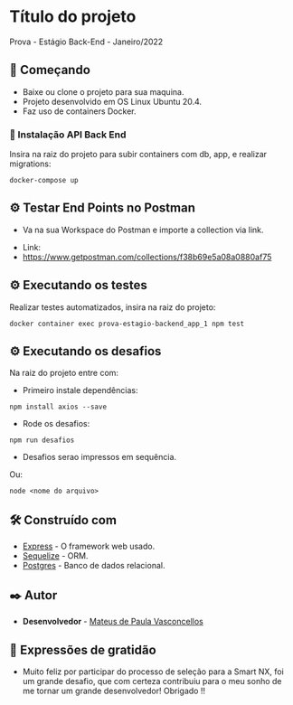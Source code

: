 # Título do projeto

Prova - Estágio Back-End - Janeiro/2022

## 🚀 Começando

- Baixe ou clone o projeto para sua maquina.
- Projeto desenvolvido em OS Linux Ubuntu 20.4.
- Faz uso de containers Docker.

### 🔧 Instalação API Back End

Insira na raiz do projeto para subir containers com db, app, e realizar migrations:

```
docker-compose up
```
## ⚙️ Testar End Points no Postman

* Va na sua Workspace do Postman e importe a collection via link.
- Link:
- https://www.getpostman.com/collections/f38b69e5a08a0880af75

## ⚙️ Executando os testes

Realizar testes automatizados, insira na raiz do projeto:

```
docker container exec prova-estagio-backend_app_1 npm test
```

## ⚙️ Executando os desafios

Na raiz do projeto entre com:

* Primeiro instale dependências:
```
npm install axios --save
```
* Rode os desafios:
```
npm run desafios
```
* Desafios serao impressos em sequência.

Ou:
```
node <nome do arquivo>
```

## 🛠️ Construído com

* [Express](https://expressjs.com/pt-br/) - O framework web usado.
* [Sequelize](https://sequelize.org/) - ORM.
* [Postgres](https://www.postgresql.org/) - Banco de dados relacional.

## ✒️ Autor

* **Desenvolvedor**  - [Mateus de Paula Vasconcellos](https://gitlab.com/mateusdepaula3)

## 🎁 Expressões de gratidão

* Muito feliz por participar do processo de seleção para a Smart NX,
foi um grande desafio, que com certeza contribuiu para o meu sonho de
me tornar um grande desenvolvedor!
 Obrigado !!